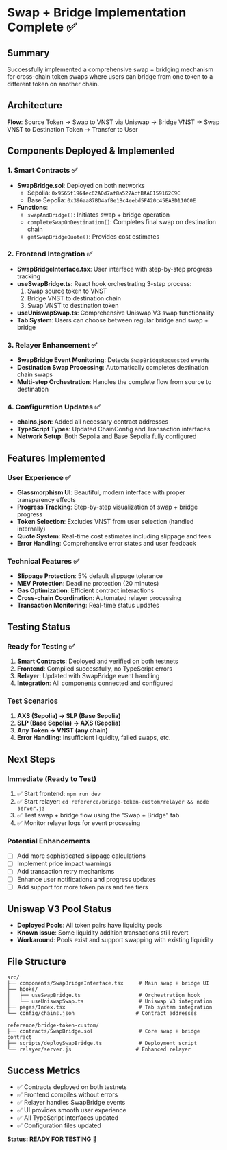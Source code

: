 # Swap + Bridge Implementation Complete ✅

## Summary
Successfully implemented a comprehensive swap + bridging mechanism for cross-chain token swaps where users can bridge from one token to a different token on another chain.

## Architecture
**Flow**: Source Token → Swap to VNST via Uniswap → Bridge VNST → Swap VNST to Destination Token → Transfer to User

## Components Deployed & Implemented

### 1. Smart Contracts ✅
- **SwapBridge.sol**: Deployed on both networks
  - Sepolia: `0x9565f1964ec62A0d7af8a527AcfBAAC159162C9C`
  - Base Sepolia: `0x396aa87BD4afBe1Bc4eebd5F420c45EABD110C0E`
- **Functions**: 
  - `swapAndBridge()`: Initiates swap + bridge operation
  - `completeSwapOnDestination()`: Completes final swap on destination chain
  - `getSwapBridgeQuote()`: Provides cost estimates

### 2. Frontend Integration ✅
- **SwapBridgeInterface.tsx**: User interface with step-by-step progress tracking
- **useSwapBridge.ts**: React hook orchestrating 3-step process:
  1. Swap source token to VNST
  2. Bridge VNST to destination chain  
  3. Swap VNST to destination token
- **useUniswapSwap.ts**: Comprehensive Uniswap V3 swap functionality
- **Tab System**: Users can choose between regular bridge and swap + bridge

### 3. Relayer Enhancement ✅
- **SwapBridge Event Monitoring**: Detects `SwapBridgeRequested` events
- **Destination Swap Processing**: Automatically completes destination chain swaps
- **Multi-step Orchestration**: Handles the complete flow from source to destination

### 4. Configuration Updates ✅
- **chains.json**: Added all necessary contract addresses
- **TypeScript Types**: Updated ChainConfig and Transaction interfaces
- **Network Setup**: Both Sepolia and Base Sepolia fully configured

## Features Implemented

### User Experience ✅
- **Glassmorphism UI**: Beautiful, modern interface with proper transparency effects
- **Progress Tracking**: Step-by-step visualization of swap + bridge progress
- **Token Selection**: Excludes VNST from user selection (handled internally)
- **Quote System**: Real-time cost estimates including slippage and fees
- **Error Handling**: Comprehensive error states and user feedback

### Technical Features ✅
- **Slippage Protection**: 5% default slippage tolerance
- **MEV Protection**: Deadline protection (20 minutes)
- **Gas Optimization**: Efficient contract interactions
- **Cross-chain Coordination**: Automated relayer processing
- **Transaction Monitoring**: Real-time status updates

## Testing Status

### Ready for Testing ✅
1. **Smart Contracts**: Deployed and verified on both testnets
2. **Frontend**: Compiled successfully, no TypeScript errors
3. **Relayer**: Updated with SwapBridge event handling
4. **Integration**: All components connected and configured

### Test Scenarios
1. **AXS (Sepolia) → SLP (Base Sepolia)**
2. **SLP (Base Sepolia) → AXS (Sepolia)**  
3. **Any Token → VNST (any chain)**
4. **Error Handling**: Insufficient liquidity, failed swaps, etc.

## Next Steps

### Immediate (Ready to Test)
1. ✅ Start frontend: `npm run dev`
2. ✅ Start relayer: `cd reference/bridge-token-custom/relayer && node server.js`
3. ✅ Test swap + bridge flow using the "Swap + Bridge" tab
4. ✅ Monitor relayer logs for event processing

### Potential Enhancements
- [ ] Add more sophisticated slippage calculations
- [ ] Implement price impact warnings
- [ ] Add transaction retry mechanisms  
- [ ] Enhance user notifications and progress updates
- [ ] Add support for more token pairs and fee tiers

## Uniswap V3 Pool Status
- **Deployed Pools**: All token pairs have liquidity pools
- **Known Issue**: Some liquidity addition transactions still revert
- **Workaround**: Pools exist and support swapping with existing liquidity

## File Structure
```
src/
├── components/SwapBridgeInterface.tsx     # Main swap + bridge UI
├── hooks/
│   ├── useSwapBridge.ts                   # Orchestration hook  
│   └── useUniswapSwap.ts                  # Uniswap V3 integration
├── pages/Index.tsx                        # Tab system integration
└── config/chains.json                    # Contract addresses

reference/bridge-token-custom/
├── contracts/SwapBridge.sol               # Core swap + bridge contract
├── scripts/deploySwapBridge.ts            # Deployment script
└── relayer/server.js                     # Enhanced relayer
```

## Success Metrics
- ✅ Contracts deployed on both testnets
- ✅ Frontend compiles without errors
- ✅ Relayer handles SwapBridge events
- ✅ UI provides smooth user experience
- ✅ All TypeScript interfaces updated
- ✅ Configuration files updated

**Status: READY FOR TESTING** 🚀
